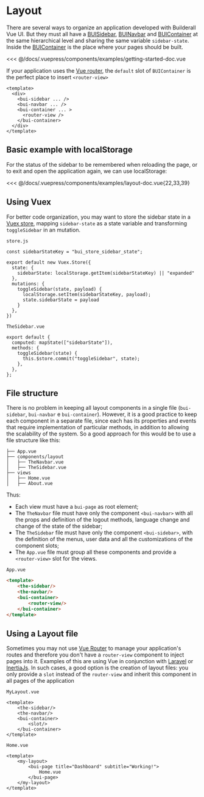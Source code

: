 # Layout

There are several ways to organize an application developed with Builderall Vue UI. But they must all have a [BUISidebar](/components/bui-sidebar.html), [BUINavbar](/components/bui-navbar.html) and [BUIContainer](/components/bui-container.html) at the same hierarchical level and sharing the same variable `sidebar-state`. Inside the [BUIContainer](/components/bui-container.html) is the place where your pages should be built.

<SourceCode>
<<< @/docs/.vuepress/components/examples/getting-started-doc.vue
</SourceCode>

If your application uses the [Vue router](https://router.vuejs.org/), the `default` slot of `BUIContainer` is the perfect place to insert `<router-view>`

```vue{6}
<template>
  <div>
    <bui-sidebar ... />
    <bui-navbar ... />
    <bui-container ... >
      <router-view />
    </bui-container>
  </div>
</template>

```

## Basic example with localStorage

For the status of the sidebar to be remembered when reloading the page, or to exit and open the application again, we can use localStorage:

<SourceCode>
<<< @/docs/.vuepress/components/examples/layout-doc.vue{22,33,39}
</SourceCode>

## Using Vuex

For better code organization, you may want to store the sidebar state in a [Vuex store](https://vuex.vuejs.org/), mapping `sidebar-state` as a state variable and transforming `toggleSidebar` in an mutation.

`store.js`
``` javascript{1,5,8}
const sidebarStateKey = "bui_store_sidebar_state";

export default new Vuex.Store({
  state: {
    sidebarState: localStorage.getItem(sidebarStateKey) || "expanded"
  },
  mutations: {
    toggleSidebar(state, payload) {
      localStorage.setItem(sidebarStateKey, payload);
      state.sidebarState = payload
    }
  },
})
```

`TheSidebar.vue`
```javascript{2,5}
export default {
  computed: mapState(["sidebarState"]),
  methods: {
    toggleSidebar(state) {
      this.$store.commit("toggleSidebar", state);
    },
  },
};
```

## File structure
There is no problem in keeping all layout components in a single file (`bui-sidebar`, `bui-navbar` e `bui-container`).
However, it is a good practice to keep each component in a separate file, since each has its properties and events that require implementation of particular methods, in addition to allowing the scalability of the system.
So a good approach for this would be to use a file structure like this:

```vue
├── App.vue
├── components/layout
│   ├── TheNavbar.vue
│   ├── TheSidebar.vue
├── views
│   ├── Home.vue
│   ├── About.vue
```

Thus:
* Each view must have a `bui-page` as root element;
* The `TheNavbar` file must have only the component `<bui-navbar>` with all the props and definition of the logout methods, language change and change of the state of the sidebar;
* The `TheSidebar` file must have only the component `<bui-sidebar>`, with the definition of the menus, user data and all the customizations of the component slots;
* The `App.vue` file must group all these components and provide a `<router-view>` slot for the views.

`App.vue`
```html
<template>
	<the-sidebar/>
	<the-navbar/>
	<bui-container>
		<router-view/>
	</bui-container>
</template>
```

## Using a Layout file

Sometimes you may not use [Vue Router](https://router.vuejs.org/) to manage your application's routes and therefore you don't have a `router-view` component to inject pages into it. Examples of this are using Vue in conjunction with [Laravel](http://laravel.com/) or [InertiaJs](https://inertiajs.com/). In such cases, a good option is the creation of layout files: you only provide a `slot` instead of the `router-view` and inherit this component in all pages of the application

`MyLayout.vue`
``` html{5}
<template>
	<the-sidebar/>
	<the-navbar/>
	<bui-container>
		<slot/>
	</bui-container>
</template>
```

`Home.vue`
```html{2,6}
<template>
	<my-layout>
		<bui-page title="Dashboard" subtitle="Working!">
			Home.vue
		</bui-page>
	</my-layout>
</template>
```